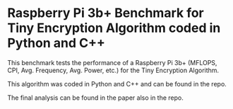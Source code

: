 # Raspberry Pi 3b+ Benchmark for Tiny Encryption Algorithm coded in Python and C++

This benchmark tests the performance of a Raspberry Pi 3b+ (MFLOPS, CPI, Avg. Frequency, Avg. Power, etc.) for the Tiny Encryption Algorithm.

This algorithm was coded in Python and C++ and can be found in the repo.

The final analysis can be found in the paper also in the repo.

